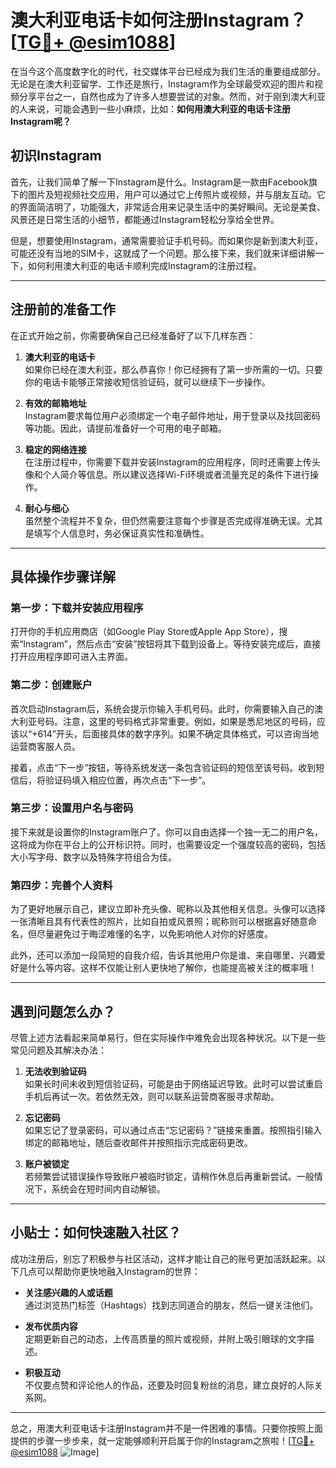 # 澳大利亚电话卡如何注册Instagram？[[TG💪+ @esim1088](https://t.me/s/esim1088)]

在当今这个高度数字化的时代，社交媒体平台已经成为我们生活的重要组成部分。无论是在澳大利亚留学、工作还是旅行，Instagram作为全球最受欢迎的图片和视频分享平台之一，自然也成为了许多人想要尝试的对象。然而，对于刚到澳大利亚的人来说，可能会遇到一些小麻烦，比如：**如何用澳大利亚的电话卡注册Instagram呢？**

## 初识Instagram

首先，让我们简单了解一下Instagram是什么。Instagram是一款由Facebook旗下的图片及短视频社交应用，用户可以通过它上传照片或视频，并与朋友互动。它的界面简洁明了，功能强大，非常适合用来记录生活中的美好瞬间。无论是美食、风景还是日常生活的小细节，都能通过Instagram轻松分享给全世界。

但是，想要使用Instagram，通常需要验证手机号码。而如果你是新到澳大利亚，可能还没有当地的SIM卡，这就成了一个问题。那么接下来，我们就来详细讲解一下，如何利用澳大利亚的电话卡顺利完成Instagram的注册过程。

---

## 注册前的准备工作

在正式开始之前，你需要确保自己已经准备好了以下几样东西：

1. **澳大利亚的电话卡**  
   如果你已经在澳大利亚，那么恭喜你！你已经拥有了第一步所需的一切。只要你的电话卡能够正常接收短信验证码，就可以继续下一步操作。

2. **有效的邮箱地址**  
   Instagram要求每位用户必须绑定一个电子邮件地址，用于登录以及找回密码等功能。因此，请提前准备好一个可用的电子邮箱。

3. **稳定的网络连接**  
   在注册过程中，你需要下载并安装Instagram的应用程序，同时还需要上传头像和个人简介等信息。所以建议选择Wi-Fi环境或者流量充足的条件下进行操作。

4. **耐心与细心**  
   虽然整个流程并不复杂，但仍然需要注意每个步骤是否完成得准确无误。尤其是填写个人信息时，务必保证真实性和准确性。

---

## 具体操作步骤详解

### 第一步：下载并安装应用程序

打开你的手机应用商店（如Google Play Store或Apple App Store），搜索“Instagram”，然后点击“安装”按钮将其下载到设备上。等待安装完成后，直接打开应用程序即可进入主界面。

### 第二步：创建账户

首次启动Instagram后，系统会提示你输入手机号码。此时，你需要输入自己的澳大利亚号码。注意，这里的号码格式非常重要。例如，如果是悉尼地区的号码，应该以“+614”开头，后面接具体的数字序列。如果不确定具体格式，可以咨询当地运营商客服人员。

接着，点击“下一步”按钮，等待系统发送一条包含验证码的短信至该号码。收到短信后，将验证码填入相应位置，再次点击“下一步”。

### 第三步：设置用户名与密码

接下来就是设置你的Instagram账户了。你可以自由选择一个独一无二的用户名，这将成为你在平台上的公开标识符。同时，也需要设定一个强度较高的密码，包括大小写字母、数字以及特殊字符组合为佳。

### 第四步：完善个人资料

为了更好地展示自己，建议立即补充头像、昵称以及其他相关信息。头像可以选择一张清晰且具有代表性的照片，比如自拍或风景照；昵称则可以根据喜好随意命名，但尽量避免过于晦涩难懂的名字，以免影响他人对你的好感度。

此外，还可以添加一段简短的自我介绍，告诉其他用户你是谁、来自哪里、兴趣爱好是什么等内容。这样不仅能让别人更快地了解你，也能提高被关注的概率哦！

---

## 遇到问题怎么办？

尽管上述方法看起来简单易行，但在实际操作中难免会出现各种状况。以下是一些常见问题及其解决办法：

1. **无法收到验证码**  
   如果长时间未收到短信验证码，可能是由于网络延迟导致。此时可以尝试重启手机后再试一次。若依然无效，则可以联系运营商客服寻求帮助。

2. **忘记密码**  
   如果忘记了登录密码，可以通过点击“忘记密码？”链接来重置。按照指引输入绑定的邮箱地址，随后查收邮件并按照指示完成密码更改。

3. **账户被锁定**  
   若频繁尝试错误操作导致账户被临时锁定，请稍作休息后再重新尝试。一般情况下，系统会在短时间内自动解锁。

---

## 小贴士：如何快速融入社区？

成功注册后，别忘了积极参与社区活动，这样才能让自己的账号更加活跃起来。以下几点可以帮助你更快地融入Instagram的世界：

- **关注感兴趣的人或话题**  
  通过浏览热门标签（Hashtags）找到志同道合的朋友，然后一键关注他们。

- **发布优质内容**  
  定期更新自己的动态，上传高质量的照片或视频，并附上吸引眼球的文字描述。

- **积极互动**  
  不仅要点赞和评论他人的作品，还要及时回复粉丝的消息，建立良好的人际关系网。

---

总之，用澳大利亚电话卡注册Instagram并不是一件困难的事情。只要你按照上面提供的步骤一步步来，就一定能够顺利开启属于你的Instagram之旅啦！[[TG💪+ @esim1088](https://t.me/s/esim1088) ![Image](https://i.postimg.cc/4NQfJmqS/Snipaste-2025-05-13-00-14-12.png)]